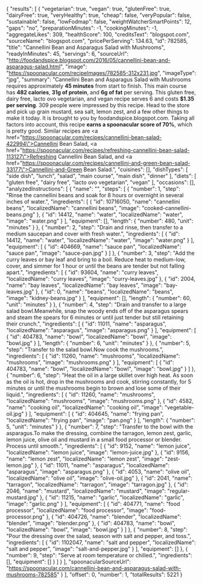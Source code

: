 {
    "results": [
        {
            "vegetarian": true,
            "vegan": true,
            "glutenFree": true,
            "dairyFree": true,
            "veryHealthy": true,
            "cheap": false,
            "veryPopular": false,
            "sustainable": false,
            "lowFodmap": false,
            "weightWatcherSmartPoints": 12,
            "gaps": "no",
            "preparationMinutes": -1,
            "cookingMinutes": -1,
            "aggregateLikes": 309,
            "healthScore": 100,
            "creditsText": "blogspot.com",
            "sourceName": "blogspot.com",
            "pricePerServing": 134.63,
            "id": 782585,
            "title": "Cannellini Bean and Asparagus Salad with Mushrooms",
            "readyInMinutes": 45,
            "servings": 6,
            "sourceUrl": "http://foodandspice.blogspot.com/2016/05/cannellini-bean-and-asparagus-salad.html",
            "image": "https://spoonacular.com/recipeImages/782585-312x231.jpg",
            "imageType": "jpg",
            "summary": "Cannellini Bean and Asparagus Salad with Mushrooms requires approximately <b>45 minutes</b> from start to finish. This main course has <b>482 calories</b>, <b>31g of protein</b>, and <b>6g of fat</b> per serving. This gluten free, dairy free, lacto ovo vegetarian, and vegan recipe serves 6 and costs <b>$1.35 per serving</b>. 309 people were impressed by this recipe. Head to the store and pick up grain mustard, sea salt, lemon zest, and a few other things to make it today. It is brought to you by foodandspice.blogspot.com. Taking all factors into account, this recipe <b>earns a spoonacular score of 70%</b>, which is pretty good. Similar recipes are <a href=\"https://spoonacular.com/recipes/cannellini-bean-salad-422994\">Cannellini Bean Salad</a>, <a href=\"https://spoonacular.com/recipes/refreshing-cannellini-bean-salad-113127\">Refreshing Cannellini Bean Salad</a>, and <a href=\"https://spoonacular.com/recipes/cannellini-and-green-bean-salad-33177\">Cannellini-and-Green Bean Salad</a>.",
            "cuisines": [],
            "dishTypes": [
                "side dish",
                "lunch",
                "salad",
                "main course",
                "main dish",
                "dinner"
            ],
            "diets": [
                "gluten free",
                "dairy free",
                "lacto ovo vegetarian",
                "vegan"
            ],
            "occasions": [],
            "analyzedInstructions": [
                {
                    "name": "",
                    "steps": [
                        {
                            "number": 1,
                            "step": "Rinse the cannellini beans and soak for 8 hours or overnight in several inches of water.",
                            "ingredients": [
                                {
                                    "id": 10716050,
                                    "name": "cannellini beans",
                                    "localizedName": "cannellini beans",
                                    "image": "cooked-cannellini-beans.png"
                                },
                                {
                                    "id": 14412,
                                    "name": "water",
                                    "localizedName": "water",
                                    "image": "water.png"
                                }
                            ],
                            "equipment": [],
                            "length": {
                                "number": 480,
                                "unit": "minutes"
                            }
                        },
                        {
                            "number": 2,
                            "step": "Drain and rinse, then transfer to a medium saucepan and cover with fresh water.",
                            "ingredients": [
                                {
                                    "id": 14412,
                                    "name": "water",
                                    "localizedName": "water",
                                    "image": "water.png"
                                }
                            ],
                            "equipment": [
                                {
                                    "id": 404669,
                                    "name": "sauce pan",
                                    "localizedName": "sauce pan",
                                    "image": "sauce-pan.jpg"
                                }
                            ]
                        },
                        {
                            "number": 3,
                            "step": "Add the curry leaves or bay leaf and bring to a boil. Reduce heat to medium-low, cover, and simmer for 1 hour or until the beans are tender but not falling apart.",
                            "ingredients": [
                                {
                                    "id": 93604,
                                    "name": "curry leaves",
                                    "localizedName": "curry leaves",
                                    "image": "curry-leaves.jpg"
                                },
                                {
                                    "id": 2004,
                                    "name": "bay leaves",
                                    "localizedName": "bay leaves",
                                    "image": "bay-leaves.jpg"
                                },
                                {
                                    "id": 0,
                                    "name": "beans",
                                    "localizedName": "beans",
                                    "image": "kidney-beans.jpg"
                                }
                            ],
                            "equipment": [],
                            "length": {
                                "number": 60,
                                "unit": "minutes"
                            }
                        },
                        {
                            "number": 4,
                            "step": "Drain and transfer to a large salad bowl.Meanwhile, snap the woody ends off of the asparagus spears and steam the spears for 6 minutes or until just tender but still retaining their crunch.",
                            "ingredients": [
                                {
                                    "id": 11011,
                                    "name": "asparagus",
                                    "localizedName": "asparagus",
                                    "image": "asparagus.png"
                                }
                            ],
                            "equipment": [
                                {
                                    "id": 404783,
                                    "name": "bowl",
                                    "localizedName": "bowl",
                                    "image": "bowl.jpg"
                                }
                            ],
                            "length": {
                                "number": 6,
                                "unit": "minutes"
                            }
                        },
                        {
                            "number": 5,
                            "step": "Transfer to the salad bowl.Now cook the mushrooms.",
                            "ingredients": [
                                {
                                    "id": 11260,
                                    "name": "mushrooms",
                                    "localizedName": "mushrooms",
                                    "image": "mushrooms.png"
                                }
                            ],
                            "equipment": [
                                {
                                    "id": 404783,
                                    "name": "bowl",
                                    "localizedName": "bowl",
                                    "image": "bowl.jpg"
                                }
                            ]
                        },
                        {
                            "number": 6,
                            "step": "Heat the oil in a large skillet over high heat. As soon as the oil is hot, drop in the mushrooms and cook, stirring constantly, for 5 minutes or until the mushrooms begin to brown and lose some of their liquid.",
                            "ingredients": [
                                {
                                    "id": 11260,
                                    "name": "mushrooms",
                                    "localizedName": "mushrooms",
                                    "image": "mushrooms.png"
                                },
                                {
                                    "id": 4582,
                                    "name": "cooking oil",
                                    "localizedName": "cooking oil",
                                    "image": "vegetable-oil.jpg"
                                }
                            ],
                            "equipment": [
                                {
                                    "id": 404645,
                                    "name": "frying pan",
                                    "localizedName": "frying pan",
                                    "image": "pan.png"
                                }
                            ],
                            "length": {
                                "number": 5,
                                "unit": "minutes"
                            }
                        },
                        {
                            "number": 7,
                            "step": "Transfer to the bowl with the asparagus.To make the dressing, combine the tarragon, lemon zest, garlic, lemon juice, olive oil and mustard in a small food processor or blender. Process until smooth.",
                            "ingredients": [
                                {
                                    "id": 9152,
                                    "name": "lemon juice",
                                    "localizedName": "lemon juice",
                                    "image": "lemon-juice.jpg"
                                },
                                {
                                    "id": 9156,
                                    "name": "lemon zest",
                                    "localizedName": "lemon zest",
                                    "image": "zest-lemon.jpg"
                                },
                                {
                                    "id": 11011,
                                    "name": "asparagus",
                                    "localizedName": "asparagus",
                                    "image": "asparagus.png"
                                },
                                {
                                    "id": 4053,
                                    "name": "olive oil",
                                    "localizedName": "olive oil",
                                    "image": "olive-oil.jpg"
                                },
                                {
                                    "id": 2041,
                                    "name": "tarragon",
                                    "localizedName": "tarragon",
                                    "image": "tarragon.jpg"
                                },
                                {
                                    "id": 2046,
                                    "name": "mustard",
                                    "localizedName": "mustard",
                                    "image": "regular-mustard.jpg"
                                },
                                {
                                    "id": 11215,
                                    "name": "garlic",
                                    "localizedName": "garlic",
                                    "image": "garlic.png"
                                }
                            ],
                            "equipment": [
                                {
                                    "id": 404771,
                                    "name": "food processor",
                                    "localizedName": "food processor",
                                    "image": "food-processor.png"
                                },
                                {
                                    "id": 404726,
                                    "name": "blender",
                                    "localizedName": "blender",
                                    "image": "blender.png"
                                },
                                {
                                    "id": 404783,
                                    "name": "bowl",
                                    "localizedName": "bowl",
                                    "image": "bowl.jpg"
                                }
                            ]
                        },
                        {
                            "number": 8,
                            "step": "Pour the dressing over the salad, season with salt and pepper, and toss.",
                            "ingredients": [
                                {
                                    "id": 1102047,
                                    "name": "salt and pepper",
                                    "localizedName": "salt and pepper",
                                    "image": "salt-and-pepper.jpg"
                                }
                            ],
                            "equipment": []
                        },
                        {
                            "number": 9,
                            "step": "Serve at room temperature or chilled.",
                            "ingredients": [],
                            "equipment": []
                        }
                    ]
                }
            ],
            "spoonacularSourceUrl": "https://spoonacular.com/cannellini-bean-and-asparagus-salad-with-mushrooms-782585"
        }
    ],
    "offset": 0,
    "number": 1,
    "totalResults": 5221
}